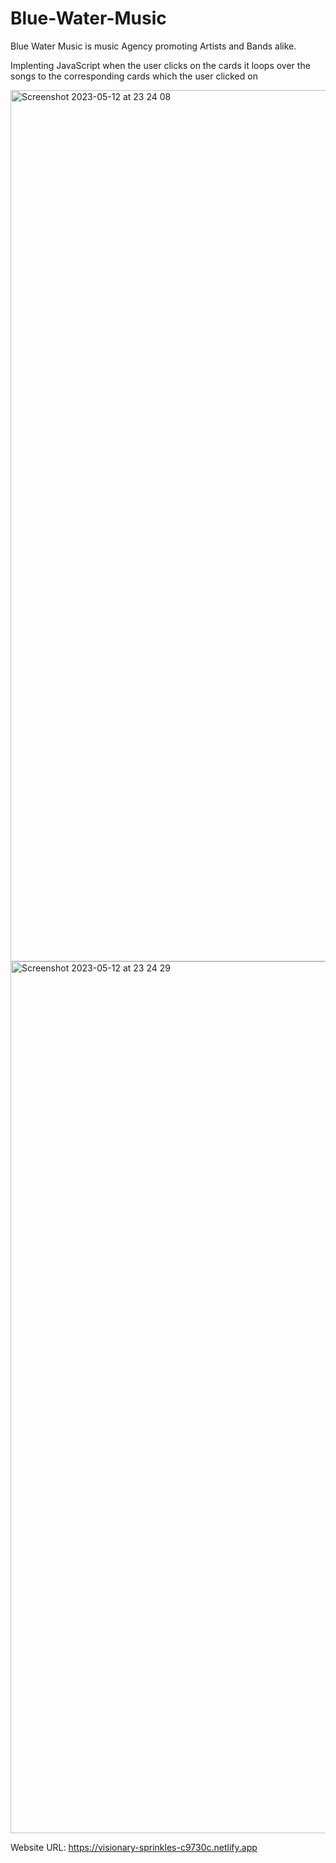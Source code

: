 # Blue-Water-Music
Blue Water Music is music Agency promoting Artists and Bands alike.

Implenting JavaScript when the user clicks on the cards it loops over the songs to the corresponding cards which the user clicked on

<img width="1394" alt="Screenshot 2023-05-12 at 23 24 08" src="https://github.com/ArslanJav/Blue-Water-Music/assets/80915650/200c8040-5d80-4ad4-b9ab-1af3244ae393">

<img width="1395" alt="Screenshot 2023-05-12 at 23 24 29" src="https://github.com/ArslanJav/Blue-Water-Music/assets/80915650/b2c561af-89ee-44ec-9bed-72e3bed60f80">

Website URL: https://visionary-sprinkles-c9730c.netlify.app
